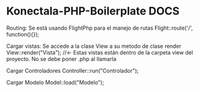 # Konectala-PHP-Boilerplate DOCS

Routing: Se está usando FlightPhp para el manejo de rutas
Flight::route('/', function(){});

Cargar vistas:
Se accede a la clase View a su metodo de clase render
View::render("Vista"); //<- Estas vistas están dentro de la carpeta view del proyecto. No se debe poner .php al llamarla

Cargar Controladores
Controller::run("Controlador");

Cargar Modelo
Model::load("Modelo");

